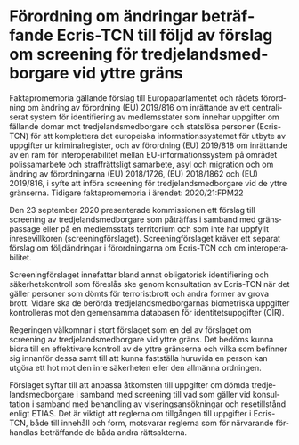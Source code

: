 # Förordning om änd­ringar beträf­fande Ecris-TCN till följd av för­slag om screening för tredje­lands­med­borgare vid yttre gräns

Faktapromemoria gällande förslag till Europa­parla­mentet och rådets förord­ning om ändring av förord­ning (EU) 2019/816 om inrät­tande av ett centrali­serat system för identifi­ering av med­lems­stater som inne­har upp­gifter om fällande domar mot tredje­lands­med­borgare och stats­lösa personer (Ecris-TCN) för att komplet­tera det europeiska informa­tions­systemet för utbyte av upp­gifter ur kriminal­register, och av förord­ning (EU) 2019/818 om inrät­tande av en ram för inter­opera­bilitet mellan EU-informations­system på området polis­samarbete och straff­rättsligt sam­arbete, asyl och migra­tion och om ändring av förord­ningarna (EU) 2018/1726, (EU) 2018/1862 och (EU) 2019/816, i syfte att införa screening för tredje­lands­med­borgare vid de yttre gränserna. Tidigare fakta­promemoria i ärendet: 2020/21:FPM22

Den 23 september 2020 presen­terade kom­missio­nen ett förslag till screening av tredje­lands­med­borgare som påträffas i sam­band med gräns­passage eller på en medlems­stats terri­torium och som inte har uppfyllt inrese­villkoren (screening­förslaget). Screening­förslaget kräver ett separat förslag om följd­ändringar i förord­ningarna om Ecris-TCN och om inter­opera­bilitet.

Screening­förslaget inne­fattar bland annat obliga­torisk identifi­ering och säker­hets­kontroll som före­slås ske genom konsul­tation av Ecris-TCN när det gäller personer som dömts för terrorist­brott och andra former av grova brott. Vidare ska de berörda tredje­lands­med­borgarnas bio­metriska upp­gifter kontrolleras mot den gemen­samma data­basen för identitets­uppgifter (CIR).

Regeringen välkomnar i stort förslaget som en del av för­slaget om screening av tredje­lands­medborgare vid yttre gräns. Det bedöms kunna bidra till en effekti­vare kontroll av de yttre grän­serna och vilka som befinner sig innanför dessa samt till att kunna fast­ställa huruvida en person kan utgöra ett hot mot den inre säker­heten eller den all­männa ord­ningen.

Förslaget syftar till att anpassa åtkomsten till uppgifter om dömda tredje­lands­med­borgare i samband med screening till vad som gäller vid konsul­tation i samband med behand­ling av viserings­ansök­ningar och rese­tillstånd enligt ETIAS. Det är viktigt att reglerna om till­gången till uppgifter i Ecris-TCN, både till inne­håll och form, mot­svarar reglerna som för närvarande för­handlas beträf­fande de båda andra rätts­akterna.
